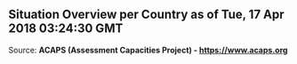 ## Situation Overview per Country as of Tue, 17 Apr 2018 03:24:30 GMT

Source: **ACAPS (Assessment Capacities Project) - https://www.acaps.org**